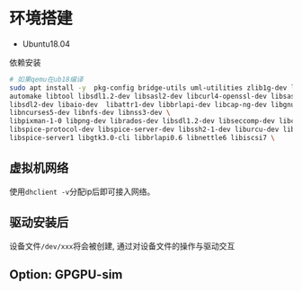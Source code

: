 # 环境搭建

- Ubuntu18.04

依赖安装

```sh
# 如果qemu在ub18编译
sudo apt install -y  pkg-config bridge-utils uml-utilities zlib1g-dev libglib2.0-dev autoconf \
automake libtool libsdl1.2-dev libsasl2-dev libcurl4-openssl-dev libsasl2-dev libaio-dev libvde-dev \
libsdl2-dev libaio-dev  libattr1-dev libbrlapi-dev libcap-ng-dev libgnutls28-dev libgtk-3-dev libiscsi-dev liblttng-ust-dev \
libncurses5-dev libnfs-dev libnss3-dev \
libpixman-1-0 libpng-dev librados-dev libsdl1.2-dev libseccomp-dev libcapstone3 \
libspice-protocol-dev libspice-server-dev libssh2-1-dev liburcu-dev libusb-1.0-0-dev libvte-dev sparse uuid-dev \
libspice-server1 libgtk3.0-cli libbrlapi0.6 libnettle6 libiscsi7 \
```

## 虚拟机网络

使用`dhclient -v`分配ip后即可接入网络。


## 驱动安装后

设备文件`/dev/xxx`将会被创建, 通过对设备文件的操作与驱动交互


## Option: GPGPU-sim

